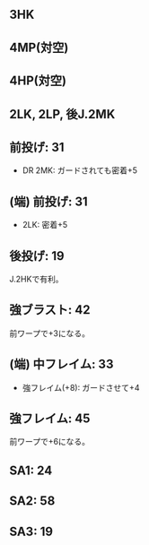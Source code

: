## 3HK

## 4MP(対空)

## 4HP(対空)

## 2LK, 2LP, 後J.2MK

## 前投げ: 31

- DR 2MK: ガードされても密着+5

## (端) 前投げ: 31

- 2LK: 密着+5

## 後投げ: 19

J.2HKで有利。

## 強ブラスト: 42

前ワープで+3になる。

## (端) 中フレイム: 33

- 強フレイム(+8): ガードさせて+4

## 強フレイム: 45

前ワープで+6になる。

## SA1: 24

## SA2: 58

## SA3: 19
